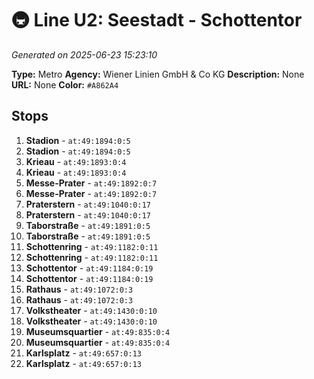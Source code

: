 # 🚇 Line U2: Seestadt - Schottentor

*Generated on 2025-06-23 15:23:10*

**Type:** Metro
**Agency:** Wiener Linien GmbH & Co KG
**Description:** None
**URL:** None
**Color:** `#A862A4`

## Stops

1. **Stadion** - `at:49:1894:0:5`
2. **Stadion** - `at:49:1894:0:5`
3. **Krieau** - `at:49:1893:0:4`
4. **Krieau** - `at:49:1893:0:4`
5. **Messe-Prater** - `at:49:1892:0:7`
6. **Messe-Prater** - `at:49:1892:0:7`
7. **Praterstern** - `at:49:1040:0:17`
8. **Praterstern** - `at:49:1040:0:17`
9. **Taborstraße** - `at:49:1891:0:5`
10. **Taborstraße** - `at:49:1891:0:5`
11. **Schottenring** - `at:49:1182:0:11`
12. **Schottenring** - `at:49:1182:0:11`
13. **Schottentor** - `at:49:1184:0:19`
14. **Schottentor** - `at:49:1184:0:19`
15. **Rathaus** - `at:49:1072:0:3`
16. **Rathaus** - `at:49:1072:0:3`
17. **Volkstheater** - `at:49:1430:0:10`
18. **Volkstheater** - `at:49:1430:0:10`
19. **Museumsquartier** - `at:49:835:0:4`
20. **Museumsquartier** - `at:49:835:0:4`
21. **Karlsplatz** - `at:49:657:0:13`
22. **Karlsplatz** - `at:49:657:0:13`
